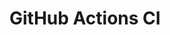 # GitHub Actions CI


































































































































































































































































































































































































































































































































































































































































































































































































































































































































































































































































































